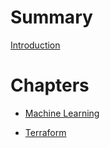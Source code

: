 # Summary

[Introduction](./introduction.md)

# Chapters

- [Machine Learning](./machine_learning.md)

- [Terraform](./terraform.md)
